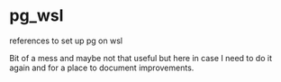 # pg_wsl
references to set up pg on wsl


Bit of a mess and maybe not that useful but here in case I need to do it again and for a place to document improvements.
